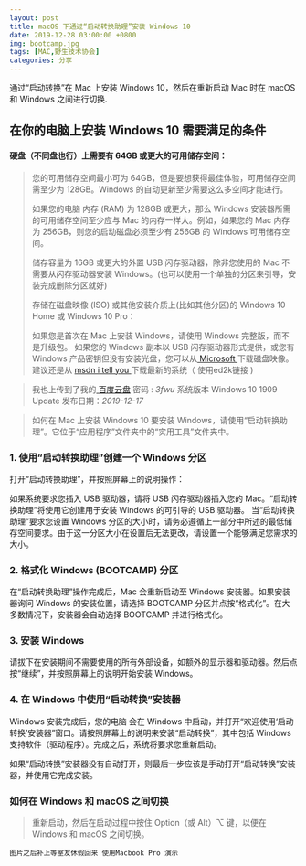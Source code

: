 ```yaml
---
layout: post
title: macOS 下通过“启动转换助理”安装 Windows 10
date: 2019-12-28 03:00:00 +0800
img: bootcamp.jpg
tags: [MAC,野生技术协会]
categories: 分享
---
```


通过“启动转换”在 Mac 上安装  Windows 10，然后在重新启动 Mac 时在 macOS 和 Windows 之间进行切换.

## 在你的电脑上安装 Windows 10 需要满足的条件

#### 硬盘（不同盘也行）上需要有 64GB 或更大的可用储存空间：

> 您的可用储存空间最小可为 64GB，但是要想获得最佳体验，可用储存空间需至少为 128GB。Windows 的自动更新至少需要这么多空间才能进行。
>
> 如果您的电脑 内存 (RAM) 为 128GB 或更大，那么 Windows 安装器所需的可用储存空间至少应与 Mac 的内存一样大。例如，如果您的 Mac 内存为 256GB，则您的启动磁盘必须至少有 256GB 的 Windows 可用储存空间。
>
> 储存容量为 16GB 或更大的外置 USB 闪存驱动器，除非您使用的 Mac 不需要从闪存驱动器安装 Windows。(也可以使用一个单独的分区来引导，安装完成删除分区就好)
>
> 存储在磁盘映像 (ISO) 或其他安装介质上(比如其他分区)的  Windows 10 Home 或 Windows 10 Pro：
>
> 如果您是首次在 Mac 上安装 Windows，请使用 Windows 完整版，而不是升级包。
如果您的 Windows 副本以 USB 闪存驱动器形式提供，或您有 Windows 产品密钥但没有安装光盘，您可以从<a href="http://www.microsoft.com/zh-cn/software-download/windows10ISO" target="_blank"> Microsoft </a> 下载磁盘映像。建议还是从 <a href="http://msdn.itellyou.cn" target="_blank"> msdn i tell you </a> 下载最新的系统（ 使用ed2k链接 )

> 我也上传到了我的<a href="http://pan.baidu.com/s/1qsnLLL07b7_UPBMaJUKqvQ" target="_blank"> 百度云盘</a> 密码 : *3fwu* 系统版本 Windows 10 1909 Update 发布日期：*2019-12-17*

> 如何在 Mac 上安装 Windows 10
要安装 Windows，请使用“启动转换助理”。它位于“应用程序”文件夹中的“实用工具”文件夹中。

### 1. 使用“启动转换助理”创建一个 Windows 分区
打开“启动转换助理”，并按照屏幕上的说明操作：

如果系统要求您插入 USB 驱动器，请将 USB 闪存驱动器插入您的 Mac。“启动转换助理”将使用它创建用于安装 Windows 的可引导的 USB 驱动器。
当“启动转换助理”要求您设置 Windows 分区的大小时，请务必遵循上一部分中所述的最低储存空间要求。由于这一分区大小在设置后无法更改，请设置一个能够满足您需求的大小。
### 2. 格式化 Windows (BOOTCAMP) 分区
在“启动转换助理”操作完成后，Mac 会重新启动至 Windows 安装器。如果安装器询问 Windows 的安装位置，请选择 BOOTCAMP 分区并点按“格式化”。在大多数情况下，安装器会自动选择 BOOTCAMP 并进行格式化。

### 3. 安装 Windows
请拔下在安装期间不需要使用的所有外部设备，如额外的显示器和驱动器。然后点按“继续”，并按照屏幕上的说明开始安装 Windows。

### 4. 在 Windows 中使用“启动转换”安装器
Windows 安装完成后，您的电脑 会在 Windows 中启动，并打开“欢迎使用‘启动转换’安装器”窗口。请按照屏幕上的说明来安装“启动转换”，其中包括 Windows 支持软件（驱动程序）。完成之后，系统将要求您重新启动。

如果“启动转换”安装器没有自动打开，则最后一步应该是手动打开“启动转换”安装器，并使用它完成安装。



### 如何在 Windows 和 macOS 之间切换



> 重新启动，然后在启动过程中按住 Option（或 Alt）⌥ 键，以便在 Windows 和 macOS 之间切换。

    图片之后补上等室友休假回来 使用Macbook Pro 演示